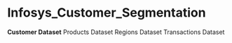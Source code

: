 # Infosys_Customer_Segmentation
**Customer Dataset**
Products Dataset
Regions Dataset
Transactions Dataset
